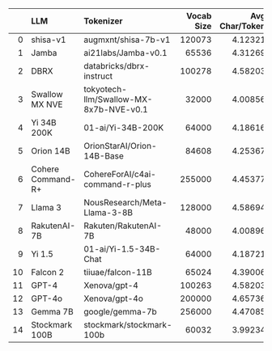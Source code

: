 |    | LLM               | Tokenizer                              |   Vocab Size |   Avg Char/Token |
|---:|:------------------|:---------------------------------------|-------------:|-----------------:|
|  0 | shisa-v1          | augmxnt/shisa-7b-v1                    |       120073 |          4.12321 |
|  1 | Jamba             | ai21labs/Jamba-v0.1                    |        65536 |          4.31269 |
|  2 | DBRX              | databricks/dbrx-instruct               |       100278 |          4.58203 |
|  3 | Swallow MX NVE    | tokyotech-llm/Swallow-MX-8x7b-NVE-v0.1 |        32000 |          4.00856 |
|  4 | Yi 34B 200K       | 01-ai/Yi-34B-200K                      |        64000 |          4.18616 |
|  5 | Orion 14B         | OrionStarAI/Orion-14B-Base             |        84608 |          4.25367 |
|  6 | Cohere Command-R+ | CohereForAI/c4ai-command-r-plus        |       255000 |          4.45377 |
|  7 | Llama 3           | NousResearch/Meta-Llama-3-8B           |       128000 |          4.58694 |
|  8 | RakutenAI-7B      | Rakuten/RakutenAI-7B                   |        48000 |          4.00896 |
|  9 | Yi 1.5            | 01-ai/Yi-1.5-34B-Chat                  |        64000 |          4.18721 |
| 10 | Falcon 2          | tiiuae/falcon-11B                      |        65024 |          4.39006 |
| 11 | GPT-4             | Xenova/gpt-4                           |       100263 |          4.58203 |
| 12 | GPT-4o            | Xenova/gpt-4o                          |       200000 |          4.65736 |
| 13 | Gemma 7B          | google/gemma-7b                        |       256000 |          4.47085 |
| 14 | Stockmark 100B    | stockmark/stockmark-100b               |        60032 |          3.99234 |